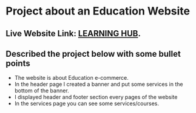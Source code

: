 # Project about an Education Website

## Live Website Link: [LEARNING HUB]().

## Described the project below with some bullet points

* The website is about Education e-commerce. 
* In the header page I created a banner and put some services in the bottom of the banner.
* I displayed header and footer section every pages of the website
* In the services page you can see some services/courses.